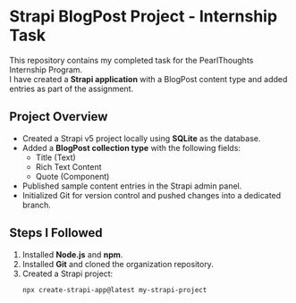 #  Strapi BlogPost Project - Internship Task

This repository contains my completed task for the PearlThoughts Internship Program.  
I have created a **Strapi application** with a BlogPost content type and added entries as part of the assignment.


## Project Overview
- Created a Strapi v5 project locally using **SQLite** as the database.
- Added a **BlogPost collection type** with the following fields:
  - Title (Text)
  - Rich Text Content
  - Quote (Component)
- Published sample content entries in the Strapi admin panel.
- Initialized Git for version control and pushed changes into a dedicated branch.



## Steps I Followed
1. Installed **Node.js** and **npm**.
2. Installed **Git** and cloned the organization repository.
3. Created a Strapi project:
   ```bash
   npx create-strapi-app@latest my-strapi-project
